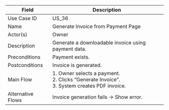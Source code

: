 | Field             | Description                                                                                        |
| ----------------- | -------------------------------------------------------------------------------------------------- |
| Use Case ID       | US_36                                                                                              |
| Name              | Generate Invoice from Payment Page                                                                 |
| Actor(s)          | Owner                                                                                              |
| Description       | Generate a downloadable invoice using payment data.                                                |
| Preconditions     | Payment exists.                                                                                    |
| Postconditions    | Invoice is generated.                                                                              |
| Main Flow         | 1. Owner selects a payment. <br> 2. Clicks “Generate Invoice”. <br> 3. System creates PDF invoice. |
| Alternative Flows | Invoice generation fails → Show error.                                                             |
